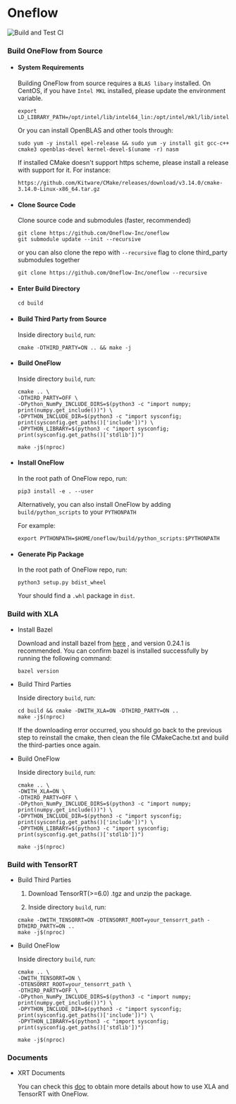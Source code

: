 # Oneflow
![Build and Test CI](https://github.com/Oneflow-Inc/oneflow/workflows/Build%20and%20Test%20CI/badge.svg?branch=develop)

### Build OneFlow from Source
- #### System Requirements
  Building OneFlow from source requires a `BLAS libary` installed. On CentOS, if you have `Intel MKL` installed, please update the environment variable. 

  ```
  export LD_LIBRARY_PATH=/opt/intel/lib/intel64_lin:/opt/intel/mkl/lib/intel64:$LD_LIBRARY_PATH
  ```

  Or you can install OpenBLAS and other tools through:

  ```
  sudo yum -y install epel-release && sudo yum -y install git gcc-c++ cmake3 openblas-devel kernel-devel-$(uname -r) nasm
  ```

  If installed CMake doesn't support https scheme, please install a release with support for it. For instance:
  ```
  https://github.com/Kitware/CMake/releases/download/v3.14.0/cmake-3.14.0-Linux-x86_64.tar.gz
  ```

- #### Clone Source Code

  Clone source code and submodules (faster, recommended)

  ```
  git clone https://github.com/Oneflow-Inc/oneflow
  git submodule update --init --recursive
  ```

  or you can also clone the repo with `--recursive` flag to clone third_party submodules together

  ```
  git clone https://github.com/Oneflow-Inc/oneflow --recursive
  ```

- #### Enter Build Directory

  ```
  cd build
  ```

- #### Build Third Party from Source

  Inside directory `build`, run:
  ```
  cmake -DTHIRD_PARTY=ON .. && make -j
  ```

- #### Build OneFlow

  Inside directory `build`, run:
  ```
  cmake .. \
  -DTHIRD_PARTY=OFF \
  -DPython_NumPy_INCLUDE_DIRS=$(python3 -c "import numpy; print(numpy.get_include())") \
  -DPYTHON_INCLUDE_DIR=$(python3 -c "import sysconfig; print(sysconfig.get_paths()['include'])") \
  -DPYTHON_LIBRARY=$(python3 -c "import sysconfig; print(sysconfig.get_paths()['stdlib'])")

  make -j$(nproc)
  ```

- #### Install OneFlow

  In the root path of OneFlow repo, run:
  ```
  pip3 install -e . --user
  ```

  Alternatively, you can also install OneFlow by adding `build/python_scripts` to your `PYTHONPATH`

  For example:
  ```
  export PYTHONPATH=$HOME/oneflow/build/python_scripts:$PYTHONPATH
  ```

- #### Generate Pip Package

  In the root path of OneFlow repo, run:
  ```
  python3 setup.py bdist_wheel
  ```
  Your should find a `.whl` package in `dist`.

### Build with XLA

- Install Bazel

  Download and install bazel from [here](https://docs.bazel.build/versions/1.0.0/bazel-overview.html) , and version 0.24.1 is recommended. You can confirm bazel is installed successfully by running the following command:

  ```shell
  bazel version
  ```

- Build Third Parties

  Inside directory `build`, run:

  ```shell
  cd build && cmake -DWITH_XLA=ON -DTHIRD_PARTY=ON ..
  make -j$(nproc)
  ```

  If the downloading error occurred, you should go back to the previous step to reinstall the cmake, then clean the file CMakeCache.txt and build the third-parties once again.

- Build OneFlow

  Inside directory `build`, run:
  ```shell
  cmake .. \
  -DWITH_XLA=ON \
  -DTHIRD_PARTY=OFF \
  -DPython_NumPy_INCLUDE_DIRS=$(python3 -c "import numpy; print(numpy.get_include())") \
  -DPYTHON_INCLUDE_DIR=$(python3 -c "import sysconfig; print(sysconfig.get_paths()['include'])") \
  -DPYTHON_LIBRARY=$(python3 -c "import sysconfig; print(sysconfig.get_paths()['stdlib'])")
  
  make -j$(nproc)
  ```

### Build with TensorRT

- Build Third Parties

  1. Download TensorRT(>=6.0) .tgz and unzip the package.
  
  2. Inside directory `build`, run:
  
  ```shell
  cmake -DWITH_TENSORRT=ON -DTENSORRT_ROOT=your_tensorrt_path -DTHIRD_PARTY=ON ..
  make -j$(nproc)
  ```
- Build OneFlow

  Inside directory `build`, run:
  ```shell
  cmake .. \
  -DWITH_TENSORRT=ON \
  -DTENSORRT_ROOT=your_tensorrt_path \
  -DTHIRD_PARTY=OFF \
  -DPython_NumPy_INCLUDE_DIRS=$(python3 -c "import numpy; print(numpy.get_include())") \
  -DPYTHON_INCLUDE_DIR=$(python3 -c "import sysconfig; print(sysconfig.get_paths()['include'])") \
  -DPYTHON_LIBRARY=$(python3 -c "import sysconfig; print(sysconfig.get_paths()['stdlib'])")

  make -j$(nproc)
  ```

### Documents

 - XRT Documents

   You can check this [doc](./oneflow/xrt/README.md) to obtain more details about how to use XLA and TensorRT with OneFlow.
